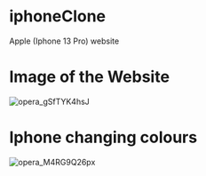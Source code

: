 # iphoneClone
Apple (Iphone 13 Pro) website

# Image of the Website
![opera_gSfTYK4hsJ](https://i.ibb.co/hC4tg8D/Screenshot-2023-12-24-at-4-45-25-PM.png)

# Iphone changing colours 
![opera_M4RG9Q26px](https://i.ibb.co/Jktm0PZ/iphone-website.gif)
